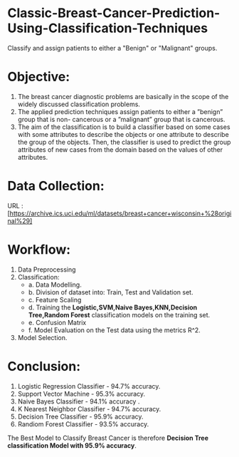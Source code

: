 # Classic-Breast-Cancer-Prediction-Using-Classification-Techniques
Classify and assign patients to either a "Benign" or "Malignant" groups.

# Objective:

1. The breast cancer diagnostic problems are basically in the scope of the widely discussed classification problems.
2. The applied  prediction techniques assign patients to either a ”benign” group that is non- cancerous or a ”malignant” group that is cancerous.
3. The aim of the classification is to build a classifier based on some cases with some attributes to describe the objects or one attribute to describe the group of the objects. Then, the classifier is used to predict the group attributes of new cases from the domain based on the values of other attributes.

# Data Collection:

URL : [https://archive.ics.uci.edu/ml/datasets/breast+cancer+wisconsin+%28original%29]

# Workflow:

1. Data Preprocessing
2. Classification:
    - a.	Data Modelling.
    - b.	Division of dataset into: Train, Test and Validation set.
    - c.	Feature Scaling
    - d.  Training the **Logistic,SVM,Naive Bayes,KNN,Decision Tree,Random Forest** classification models on the training set.
    - e.  Confusion Matrix
    - f.	Model Evaluation on the Test data using the metrics R^2.
3. Model Selection.

# Conclusion:

1. Logistic Regression Classifier - 94.7% accuracy.
2. Support Vector Machine - 95.3% accuracy.
3. Naive Bayes Classifier - 94.1% accuracy .
4. K Nearest Neighbor Classifier - 94.7% accuracy.
5. Decision Tree Classifier  - 95.9% accuracy.
6. Randiom Forest Classifier - 93.5% accuracy.

The Best Model to Classify Breast Cancer is therefore **Decision Tree classification Model with 95.9% accuracy**.
